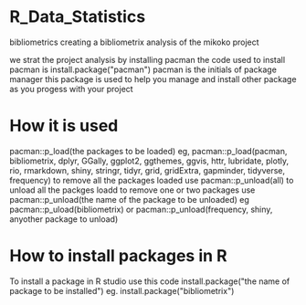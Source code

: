 # R_Data_Statistics
bibliometrics
creating a bibliometrix analysis of the mikoko project 

we strat the project analysis by installing pacman
the code used to install pacman is
install.package("pacman")
pacman is the initials of package manager
this package is used to help you manage and install other package as you progess with your project
# How it is used
pacman::p_load(the packages to be loaded)
eg, pacman::p_load(pacman, bibliometrix, dplyr, GGally, ggplot2, ggthemes, ggvis,
               httr, lubridate, plotly, rio, rmarkdown, shiny, stringr, tidyr,
               grid, gridExtra, gapminder, tidyverse, frequency)
    to remove all the packages loaded use pacman::p_unload(all) to unload all the packges loadd
    to remove one or two packages use pacman::p_unload(the name of the package to be unloaded)
    eg pacman::p_uload(bibliometrix) or pacman::p_unload(frequency, shiny, anyother package to unload)
 # How to install packages in R
 To install a package in R studio use this code
 install.package("the name of package to be installed")
 eg. install.package("bibliometrix")
 
    
